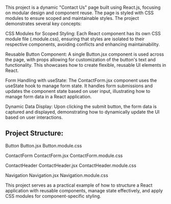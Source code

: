 This project is a dynamic "Contact Us" page built using React.js, focusing on modular design and component reuse. The page is styled with CSS modules to ensure scoped and maintainable styles. The project demonstrates several key concepts:

CSS Modules for Scoped Styling: Each React component has its own CSS module file (.module.css), ensuring that styles are isolated to their respective components, avoiding conflicts and enhancing maintainability.

Reusable Button Component: A single Button.jsx component is used across the page, with props allowing for customization of the button's text and functionality. This showcases how to create flexible, reusable UI elements in React.

Form Handling with useState: The ContactForm.jsx component uses the useState hook to manage form state. It handles form submissions and updates the component state based on user input, illustrating how to manage form data in a React application.

Dynamic Data Display: Upon clicking the submit button, the form data is captured and displayed, demonstrating how to dynamically update the UI based on user interactions.

Project Structure:
-----------------
Button
Button.jsx
Button.module.css

ContactForm
ContactForm.jsx
ContactForm.module.css

ContactHeader
ContactHeader.jsx
ContactHeader.module.css

Navigation
Navigation.jsx
Navigation.module.css

This project serves as a practical example of how to structure a React application with reusable components, manage state effectively, and apply CSS modules for component-specific styling.

